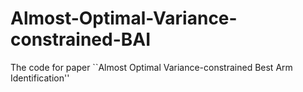 # Almost-Optimal-Variance-constrained-BAI
The code for paper ``Almost Optimal Variance-constrained Best Arm Identification''
